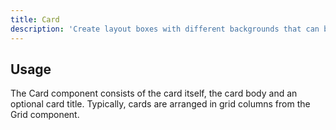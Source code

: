 ```yaml
---
title: Card
description: 'Create layout boxes with different backgrounds that can be arranged seamlessly next to each other.'
---
```


## Usage

The Card component consists of the card itself, the card body and an optional card title. Typically, cards are arranged in grid columns from the Grid component.
